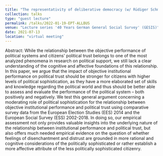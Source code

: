```yaml
---
title: "The representativity of deliberative democracy (w/ Rüdiger Schmitt-Beck)"
collection: talks
type: "guest lecture"
permalink: /talks/2022-01-19-EPT-ALLBUS
venue: "Lecture series '40 Years German General Social Survey' (GESIS)"
date: 2021-07-13
location: "virtual meeting"
---
```


Abstract:
While the relationship between the objective performance of political systems and citizens' political trust belongs to one of the most analyzed phenomena in research on political support, we still lack a clear understanding of the cognitive and affective foundations of this relationship. In this paper, we argue that the impact of objective institutional performance on political trust should be stronger for citizens with higher levels of political sophistication, as they have a more elaborated set of skills and knowledge regarding the political world and thus should be better able to assess and evaluate the performance of the political system – both positively and negatively. We test this general argument concerning a moderating role of political sophistication for the relationship between objective institutional performance and political trust using comparative survey data from the European Election Studies (EES) 2014 and the European Social Survey (ESS) 2002-2018. In doing so, our empirical assessment not only provides valuable insights into the underlying nature of the relationship between institutional performance and political trust, but also offers much needed empirical evidence on the question of whether feelings of disenchantment and distrust are grounded in more rational and cognitive considerations of the politically sophisticated or rather establish a more affective attribute of the less politically sophisticated citizenry.
